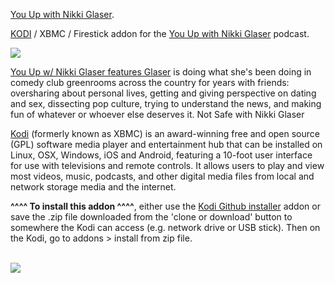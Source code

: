 <a href="http://nikkiglaser.com/podcast.html">You Up with Nikki Glaser</a>.<br>

<a href="kodi.tv">KODI<a> / XBMC / Firestick addon for the <a href="http://nikkiglaser.com/podcast.html">You Up with Nikki Glaser</a> podcast.<br>

<img src="https://is2-ssl.mzstatic.com/image/thumb/Podcasts123/v4/31/78/f2/3178f2e0-a891-be97-5b42-6e4d1be9eaa8/mza_2420023509840306341.jpeg/600x600bb.jpg"><br>

<a href="http://nikkiglaser.com/podcast.html">You Up w/ Nikki Glaser features Glaser</a> is doing what she's been doing in comedy club greenrooms across the country for years with friends: oversharing about personal lives, getting and giving perspective on dating and sex, dissecting pop culture, trying to understand the news, and making fun of whatever or whoever else deserves it. Not Safe with Nikki Glaser<br>

<a href="www.kodi.tv">Kodi</a> (formerly known as XBMC) is an award-winning free and open source (GPL) software media player and entertainment hub that can be installed on Linux, OSX, Windows, iOS and Android, featuring a 10-foot user interface for use with televisions and remote controls. It allows users to play and view most videos, music, podcasts, and other digital media files from local and network storage media and the internet.<br>

<b>^^^^ To install this addon ^^^^</b>, either use the <a href="https://www.tvaddons.co/github-browser-kodi/">Kodi Github installer</a> addon or save the .zip file downloaded from the 'clone or download' button to somewhere the Kodi can access (e.g. network drive or USB stick). Then on the Kodi, go to addons > install from zip file.<br>

<br><a href="http://www.kodi.tv"><img src="https://kodi.tv/sites/default/files/page/field_image/about--devices.jpg">
